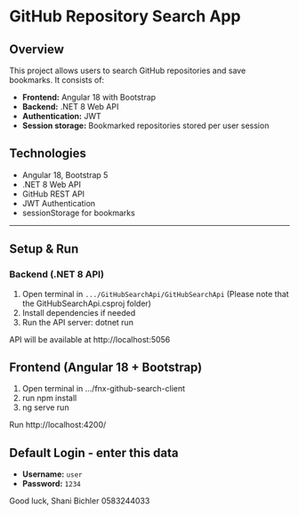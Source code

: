# GitHub Repository Search App

## Overview
This project allows users to search GitHub repositories and save bookmarks. It consists of:

- **Frontend:** Angular 18 with Bootstrap
- **Backend:** .NET 8 Web API
- **Authentication:** JWT
- **Session storage:** Bookmarked repositories stored per user session

## Technologies
- Angular 18, Bootstrap 5
- .NET 8 Web API
- GitHub REST API
- JWT Authentication
- sessionStorage for bookmarks

-------------------------------------------------------
## Setup & Run

### Backend (.NET 8 API)
1. Open terminal in `.../GitHubSearchApi/GitHubSearchApi` (Please note that the GitHubSearchApi.csproj folder)
2. Install dependencies if needed
3. Run the API server:
dotnet run

API will be available at http://localhost:5056


## Frontend (Angular 18 + Bootstrap)
1. Open terminal in .../fnx-github-search-client
2. run npm install
3. ng serve run

Run   http://localhost:4200/


## Default Login - enter this data
- **Username:** `user`
- **Password:** `1234`



Good luck,
Shani Bichler
0583244033